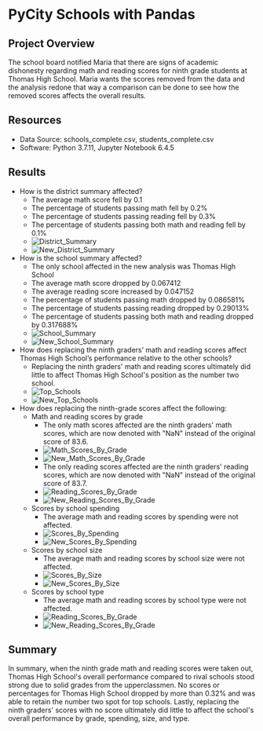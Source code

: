 # PyCity Schools with Pandas

## Project Overview

The school board notified Maria that there are signs of academic dishonesty regarding math and reading scores for ninth grade students at Thomas High School. Maria wants the scores removed from the data and the analysis redone that way a comparison can be done to see how the removed scores affects the overall results.

## Resources

- Data Source: schools_complete.csv, students_complete.csv
- Software: Python 3.7.11, Jupyter Notebook 6.4.5

## Results

- How is the district summary affected?
  - The average math score fell by 0.1
  - The percentage of students passing math fell by 0.2%
  - The percentage of students passing reading fell by 0.3%
  - The percentage of students passing both math and reading fell by 0.1%
  - ![District_Summary](Resources/District_Summary.png)
  - ![New_District_Summary](Resources/New_District_Summary.png)
- How is the school summary affected?
  - The only school affected in the new analysis was Thomas High School
  - The average math score dropped by 0.067412
  - The average reading score increased by 0.047152
  - The percentage of students passing math dropped by 0.086581%
  - The percentage of students passing reading dropped by 0.29013%
  - The percentage of students passing both math and reading dropped by 0.317688%
  - ![School_Summary](Resources/School_Summary.png)
  - ![New_School_Summary](Resources/New_School_Summary.png)
- How does replacing the ninth graders’ math and reading scores affect Thomas High School’s performance relative to the other schools?
  - Replacing the ninth graders' math and reading scores ultimately did little to affect Thomas High School's position as the number two school.
  - ![Top_Schools](Resources/Top_Schools.png)
  - ![New_Top_Schools](Resources/New_Top_Schools.png)
- How does replacing the ninth-grade scores affect the following:
  - Math and reading scores by grade
    - The only math scores affected are the ninth graders' math scores, which are now denoted with "NaN" instead of the original score of 83.6.
    - ![Math_Scores_By_Grade](Resources/Math_Scores_By_Grade.png)
    - ![New_Math_Scores_By_Grade](Resources/New_Math_Scores_By_Grade.png)
    - The only reading scores affected are the ninth graders' reading scores, which are now denoted with "NaN" instead of the original score of 83.7.
    - ![Reading_Scores_By_Grade](Resources/Reading_Scores_By_Grade.png)
    - ![New_Reading_Scores_By_Grade](Resources/New_Reading_Scores_By_Grade.png)
  - Scores by school spending
    - The average math and reading scores by spending were not affected.
    - ![Scores_By_Spending](Resources/Scores_By_Spending.png)
    - ![New_Scores_By_Spending](Resources/New_Scores_By_Spending.png)
  - Scores by school size
    - The average math and reading scores by school size were not affected.
    - ![Scores_By_Size](Resources/Scores_By_Size.png)
    - ![New_Scores_By_Size](Resources/New_Scores_By_Size.png)
  - Scores by school type
    - The average math and reading scores by school type were not affected.
    - ![Reading_Scores_By_Grade](Resources/Reading_Scores_By_Grade.png)
    - ![New_Reading_Scores_By_Grade](Resources/New_Reading_Scores_By_Grade.png)

## Summary

In summary, when the ninth grade math and reading scores were taken out, Thomas High School's overall performance compared to rival schools stood strong due to solid grades from the upperclassmen. No scores or percentages for Thomas High School dropped by more than 0.32% and was able to retain the number two spot for top schools. Lastly, replacing the ninth graders' scores with no score ultimately did little to affect the school's overall performance by grade, spending, size, and type.
